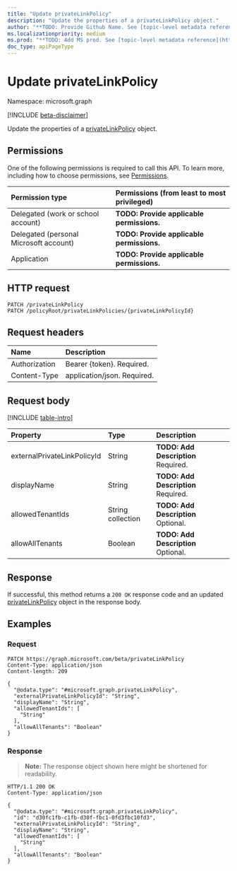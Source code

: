 ```yaml
---
title: "Update privateLinkPolicy"
description: "Update the properties of a privateLinkPolicy object."
author: "**TODO: Provide Github Name. See [topic-level metadata reference](https://msgo.azurewebsites.net/add/document/guidelines/metadata.html#topic-level-metadata)**"
ms.localizationpriority: medium
ms.prod: "**TODO: Add MS prod. See [topic-level metadata reference](https://msgo.azurewebsites.net/add/document/guidelines/metadata.html#topic-level-metadata)**"
doc_type: apiPageType
---
```


# Update privateLinkPolicy
Namespace: microsoft.graph

[!INCLUDE [beta-disclaimer](../../includes/beta-disclaimer.md)]

Update the properties of a [privateLinkPolicy](../resources/privatelinkpolicy.md) object.

## Permissions
One of the following permissions is required to call this API. To learn more, including how to choose permissions, see [Permissions](/graph/permissions-reference).

|Permission type|Permissions (from least to most privileged)|
|:---|:---|
|Delegated (work or school account)|**TODO: Provide applicable permissions.**|
|Delegated (personal Microsoft account)|**TODO: Provide applicable permissions.**|
|Application|**TODO: Provide applicable permissions.**|

## HTTP request

<!-- {
  "blockType": "ignored"
}
-->
``` http
PATCH /privateLinkPolicy
PATCH /policyRoot/privateLinkPolicies/{privateLinkPolicyId}
```

## Request headers
|Name|Description|
|:---|:---|
|Authorization|Bearer {token}. Required.|
|Content-Type|application/json. Required.|

## Request body
[!INCLUDE [table-intro](../../includes/update-property-table-intro.md)]


|Property|Type|Description|
|:---|:---|:---|
|externalPrivateLinkPolicyId|String|**TODO: Add Description** Required.|
|displayName|String|**TODO: Add Description** Required.|
|allowedTenantIds|String collection|**TODO: Add Description** Optional.|
|allowAllTenants|Boolean|**TODO: Add Description** Optional.|



## Response

If successful, this method returns a `200 OK` response code and an updated [privateLinkPolicy](../resources/privatelinkpolicy.md) object in the response body.

## Examples

### Request
<!-- {
  "blockType": "request",
  "name": "update_privatelinkpolicy"
}
-->
``` http
PATCH https://graph.microsoft.com/beta/privateLinkPolicy
Content-Type: application/json
Content-length: 209

{
  "@odata.type": "#microsoft.graph.privateLinkPolicy",
  "externalPrivateLinkPolicyId": "String",
  "displayName": "String",
  "allowedTenantIds": [
    "String"
  ],
  "allowAllTenants": "Boolean"
}
```


### Response
>**Note:** The response object shown here might be shortened for readability.
<!-- {
  "blockType": "response",
  "truncated": true
}
-->
``` http
HTTP/1.1 200 OK
Content-Type: application/json

{
  "@odata.type": "#microsoft.graph.privateLinkPolicy",
  "id": "d30fc1fb-c1fb-d30f-fbc1-0fd3fbc10fd3",
  "externalPrivateLinkPolicyId": "String",
  "displayName": "String",
  "allowedTenantIds": [
    "String"
  ],
  "allowAllTenants": "Boolean"
}
```

